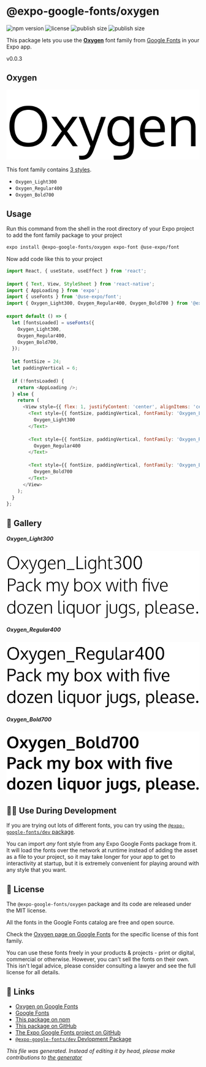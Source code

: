 # @expo-google-fonts/oxygen

![npm version](https://flat.badgen.net/npm/v/@expo-google-fonts/oxygen)
![license](https://flat.badgen.net/github/license/expo/google-fonts)
![publish size](https://flat.badgen.net/packagephobia/install/@expo-google-fonts/oxygen)
![publish size](https://flat.badgen.net/packagephobia/publish/@expo-google-fonts/oxygen)

This package lets you use the [**Oxygen**](https://fonts.google.com/specimen/Oxygen) font family from [Google Fonts](https://fonts.google.com/) in your Expo app.

v0.0.3

## Oxygen

![Oxygen](./font-family.png)

This font family contains [3 styles](#gallery).

- `Oxygen_Light300`
- `Oxygen_Regular400`
- `Oxygen_Bold700`

## Usage

Run this command from the shell in the root directory of your Expo project to add the font family package to your project
```sh
expo install @expo-google-fonts/oxygen expo-font @use-expo/font
```

Now add code like this to your project
```js
import React, { useState, useEffect } from 'react';

import { Text, View, StyleSheet } from 'react-native';
import { AppLoading } from 'expo';
import { useFonts } from '@use-expo/font';
import { Oxygen_Light300, Oxygen_Regular400, Oxygen_Bold700 } from '@expo-google-fonts/oxygen';

export default () => {
  let [fontsLoaded] = useFonts({
    Oxygen_Light300,
    Oxygen_Regular400,
    Oxygen_Bold700,
  });

  let fontSize = 24;
  let paddingVertical = 6;

  if (!fontsLoaded) {
    return <AppLoading />;
  } else {
    return (
      <View style={{ flex: 1, justifyContent: 'center', alignItems: 'center' }}>
        <Text style={{ fontSize, paddingVertical, fontFamily: 'Oxygen_Light300' }}>
          Oxygen_Light300
        </Text>

        <Text style={{ fontSize, paddingVertical, fontFamily: 'Oxygen_Regular400' }}>
          Oxygen_Regular400
        </Text>

        <Text style={{ fontSize, paddingVertical, fontFamily: 'Oxygen_Bold700' }}>
          Oxygen_Bold700
        </Text>
      </View>
    );
  }
};

```

## 🔡 Gallery

##### Oxygen_Light300
![Oxygen_Light300](./a7e1244b4a11ee9f21f86e2f25d7dd963f8e8f93d7b8e411620c959f4cf66fa2.ttf.png)

##### Oxygen_Regular400
![Oxygen_Regular400](./f6497c6c0bb7a884669e84095f3e56550bd7c0ccba79656b0af00d8b3200d790.ttf.png)

##### Oxygen_Bold700
![Oxygen_Bold700](./4bccf594c248e25c3da7e37b9dc5e9cddfcf3bc405504b7d15f4523358d81f76.ttf.png)


## 👩‍💻 Use During Development

If you are trying out lots of different fonts, you can try using the [`@expo-google-fonts/dev` package](https://github.com/expo/google-fonts/tree/master/font-packages/dev#readme).

You can import *any* font style from any Expo Google Fonts package from it. It will load the fonts
over the network at runtime instead of adding the asset as a file to your project, so it may take longer
for your app to get to interactivity at startup, but it is extremely convenient
for playing around with any style that you want.

## 📖 License

The `@expo-google-fonts/oxygen` package and its code are released under the MIT license.

All the fonts in the Google Fonts catalog are free and open source.

Check the [Oxygen page on Google Fonts](https://fonts.google.com/specimen/Oxygen) for the specific license of this font family.

You can use these fonts freely in your products & projects - print or digital, commercial or otherwise. However, you can't sell the fonts on their own. This isn't legal advice, please consider consulting a lawyer and see the full license for all details.

## 🔗 Links

- [Oxygen on Google Fonts](https://fonts.google.com/specimen/Oxygen)
- [Google Fonts](https://fonts.google.com/)
- [This package on npm](https://www.npmjs.com/package/@expo-google-fonts/oxygen)
- [This package on GitHub](https://github.com/expo/google-fonts/tree/master/font-packages/oxygen)
- [The Expo Google Fonts project on GitHub](https://github.com/expo/google-fonts)
- [`@expo-google-fonts/dev` Devlopment Package](https://github.com/expo/google-fonts/tree/master/font-packages/dev)


*This file was generated. Instead of editing it by head, please make contributions to [the generator](https://github.com/expo/google-fonts/tree/master/packages/generator)*
